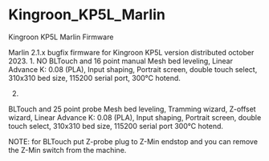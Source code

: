 # Kingroon_KP5L_Marlin
Kingroon KP5L Marlin Firmware

Marlin 2.1.x bugfix firmware for Kingroon KP5L version distributed october 2023.
1.
NO BLTouch and 16 point manual Mesh bed leveling, 
Linear Advance K: 0.08 (PLA),
Input shaping,
Portrait screen,
double touch select,
310x310 bed size,
115200 serial port,
300°C hotend.

2. 
BLTouch and 25 point probe Mesh bed leveling,
Tramming wizard,
Z-offset wizard,
Linear Advance K: 0.08 (PLA), 
Input shaping,
Portrait screen,
double touch select,
310x310 bed size,
115200 serial port
300°C hotend.

NOTE: for BLTouch put Z-probe plug to Z-Min endstop and you can remove the Z-Min switch from the machine.
